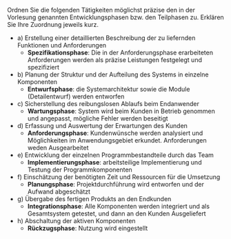 Ordnen Sie die folgenden Tätigkeiten möglichst präzise den in der Vorlesung genannten Entwicklungsphasen bzw. den Teilphasen zu. Erklären Sie Ihre Zuordnung jeweils kurz.

- a) Erstellung einer detaillierten Beschreibung der zu liefernden Funktionen und Anforderungen
	 - **Spezifikationsphase**: Die in der Anforderungsphase erarbeiteten Anforderungen werden als präzise Leistungen festgelegt und spezifiziert
- b) Planung der Struktur und der Aufteilung des Systems in einzelne Komponenten
	- **Entwurfsphase**: die Systemarchitektur sowie die Module (Detailentwurf) werden entworfen
- c) Sicherstellung des reibungslosen Ablaufs beim Endanwender
	- **Wartungsphase**: System wird beim Kunden in Betrieb genommen und angepasst, mögliche Fehler werden beseitigt
- d) Erfassung und Auswertung der Erwartungen des Kunden
	- **Anforderungsphase**: Kundenwünsche werden analysiert und Möglichkeiten im Anwendungsgebiet erkundet. Anforderungen weden Ausgearbeitet
- e) Entwicklung der einzelnen Programmbestandteile durch das Team
	- **Implementierungsphase**: arbeitsteilige Implementierung und Testung der Programmkomponenten
- f) Einschätzung der benötigten Zeit und Ressourcen für die Umsetzung
	- **Planungsphase**: Projektdurchführung wird entworfen und der Aufwand abgeschätzt
- g) Übergabe des fertigen Produkts an den Endkunden
	- **Integrationsphase**: Alle Komponenten werden integriert und als Gesamtsystem getestet, und dann an den Kunden Ausgeliefert
- h) Abschaltung der aktiven Komponenten
	- **Rückzugsphase**: Nutzung wird eingestellt